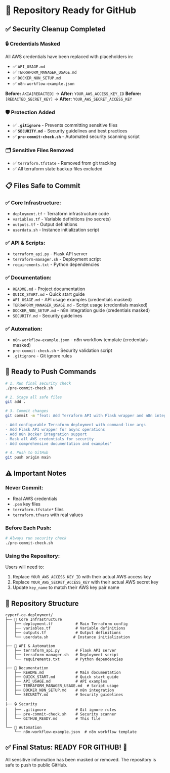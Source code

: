 # 🚀 Repository Ready for GitHub

## ✅ Security Cleanup Completed

### 🔒 **Credentials Masked**
All AWS credentials have been replaced with placeholders in:
- ✅ `API_USAGE.md`
- ✅ `TERRAFORM_MANAGER_USAGE.md` 
- ✅ `DOCKER_N8N_SETUP.md`
- ✅ `n8n-workflow-example.json`

**Before:** `AKIA[REDACTED]` → **After:** `YOUR_AWS_ACCESS_KEY_ID`
**Before:** `[REDACTED_SECRET_KEY]` → **After:** `YOUR_AWS_SECRET_ACCESS_KEY`

### 🛡️ **Protection Added**
- ✅ **`.gitignore`** - Prevents committing sensitive files
- ✅ **`SECURITY.md`** - Security guidelines and best practices
- ✅ **`pre-commit-check.sh`** - Automated security scanning script

### 🗂️ **Sensitive Files Removed**
- ✅ `terraform.tfstate` - Removed from git tracking
- ✅ All terraform state backup files excluded

## 📋 **Files Safe to Commit**

### ✅ **Core Infrastructure:**
- `deployment.tf` - Terraform infrastructure code
- `variables.tf` - Variable definitions (no secrets)
- `outputs.tf` - Output definitions
- `userdata.sh` - Instance initialization script

### ✅ **API & Scripts:**
- `terraform_api.py` - Flask API server
- `terraform-manager.sh` - Deployment script
- `requirements.txt` - Python dependencies

### ✅ **Documentation:**
- `README.md` - Project documentation
- `QUICK_START.md` - Quick start guide
- `API_USAGE.md` - API usage examples (credentials masked)
- `TERRAFORM_MANAGER_USAGE.md` - Script usage (credentials masked)
- `DOCKER_N8N_SETUP.md` - n8n integration guide (credentials masked)
- `SECURITY.md` - Security guidelines

### ✅ **Automation:**
- `n8n-workflow-example.json` - n8n workflow template (credentials masked)
- `pre-commit-check.sh` - Security validation script
- `.gitignore` - Git ignore rules

## 🚀 **Ready to Push Commands**

```bash
# 1. Run final security check
./pre-commit-check.sh

# 2. Stage all safe files
git add .

# 3. Commit changes
git commit -m "feat: Add Terraform API with Flask wrapper and n8n integration

- Add configurable Terraform deployment with command-line args
- Add Flask API wrapper for async operations
- Add n8n Docker integration support
- Mask all AWS credentials for security
- Add comprehensive documentation and examples"

# 4. Push to GitHub
git push origin main
```

## ⚠️ **Important Notes**

### **Never Commit:**
- Real AWS credentials
- `.pem` key files
- `terraform.tfstate*` files
- `terraform.tfvars` with real values

### **Before Each Push:**
```bash
# Always run security check
./pre-commit-check.sh
```

### **Using the Repository:**
Users will need to:
1. Replace `YOUR_AWS_ACCESS_KEY_ID` with their actual AWS access key
2. Replace `YOUR_AWS_SECRET_ACCESS_KEY` with their actual AWS secret key
3. Update `key_name` to match their AWS key pair name

## 🎯 **Repository Structure**

```
cyperf-ce-deployment/
├── 🔧 Core Infrastructure
│   ├── deployment.tf          # Main Terraform config
│   ├── variables.tf           # Variable definitions  
│   ├── outputs.tf             # Output definitions
│   └── userdata.sh           # Instance initialization
│
├── 🚀 API & Automation
│   ├── terraform_api.py       # Flask API server
│   ├── terraform-manager.sh   # Deployment script
│   └── requirements.txt       # Python dependencies
│
├── 📖 Documentation  
│   ├── README.md              # Main documentation
│   ├── QUICK_START.md         # Quick start guide
│   ├── API_USAGE.md           # API examples
│   ├── TERRAFORM_MANAGER_USAGE.md  # Script usage
│   ├── DOCKER_N8N_SETUP.md    # n8n integration
│   └── SECURITY.md            # Security guidelines
│
├── 🔒 Security
│   ├── .gitignore             # Git ignore rules
│   ├── pre-commit-check.sh    # Security scanner
│   └── GITHUB_READY.md        # This file
│
└── 🤖 Automation
    └── n8n-workflow-example.json  # n8n workflow template
```

## ✅ **Final Status: READY FOR GITHUB! 🎉**

All sensitive information has been masked or removed. The repository is safe to push to public GitHub.
